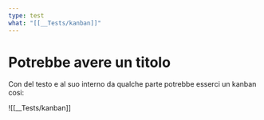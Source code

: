 ```yaml
---
type: test
what: "[[__Tests/kanban]]"
---
```


# Potrebbe avere un titolo
Con del testo
e al suo interno da qualche parte potrebbe esserci un kanban cosi:

![[__Tests/kanban]]
